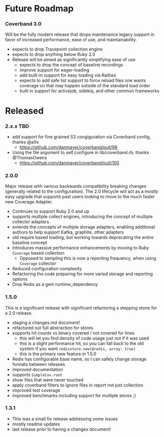 # Future Roadmap

### Coverband 3.0

Will be the fully modern release that drops maintenance legacy support in favor of increased performance, ease of use, and maintainability.

* expects to drop Tracepoint collection engine
* expects to drop anything below Ruby 2.3
* Release will be aimed as significantly simplifying ease of use
   * expects to drop the concept of baseline recordings
   * improve support for eager-loading
   * add built-in support for easy loading via Railties
   * expects to add safe list support to force reload files one wants coverage on that may happen outside of the standard load order
   * built in support for activejob, sidekiq, and other common frameworks

# Released

### 2.x.x TBD

* add support for fine grained S3 congiguration via Coverband config, thanks @a0s
  * https://github.com/danmayer/coverband/pull/98 
* Using the file argument to self.configure in lib/coverband.rb, thanks @ThomasOwens
  * https://github.com/danmayer/coverband/pull/100 

### 2.0.0

Major release with various backwards compatibility breaking changes (generally related to the configuration). The 2.0 lifecycle will act as a mostly easy upgrade that supports past users looking to move to the much faster new Coverage Adapter.

* Continues to support Ruby 2.0 and up
* supports multiple collect engines, introducing the concept of multiple collector adapters
* extends the concepts of multiple storage adapters, enabling additional authors to help support Kafka, graphite, other adapters
* old require based loading, but working towards deprecating the entire baseline concept
* Introduces massive performance enhancements by moving to Ruby `Coverage` based collection
   * Opposed to sampling this is now a reporting frequency, when using `Coverage` collector
* Reduced configuration complexity
* Refactoring the code preparing for more varied storage and reporting options
* Drop Redis as a gem runtime_dependency

### 1.5.0

This is a significant release with significant refactoring a stepping stone for a 2.0 release.

* staging a changes.md document!
* refactored out full abstraction for stores
* supports hit counts vs binary covered / not covered for lines
  * this will let you find density of code usage just not if it was used
  * this is a slight performance hit, so you can fall back to the old system if you want `redisstore.new(@redis, array: true)`
  * this is the primary new feature in 1.5.0
* Redis has configurable base name, so I can safely change storage formats between releases
* improved documentation
* supports `SimpleCov.root`
* show files that were never touched
* apply coverband filters to ignore files in report not just collection
* improved test coverage
* improved benchmarks including support for multiple stores ;)

### 1.3.1

* This was a small fix release addressing some issues
* mostly readme updates
* last release prior to having a changes document!
